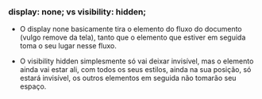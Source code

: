 ### display: none; __vs__ visibility: hidden;

* O display none basicamente tira o elemento do fluxo do documento (vulgo remove da tela), tanto que o elemento que estiver em seguida toma o seu lugar nesse fluxo.

* O visibility hidden simplesmente só vai deixar invisível, mas o elemento ainda vai estar ali, com todos os seus estilos, ainda na sua posição, só estará invisível, os outros elementos em seguida não tomarão seu espaço.